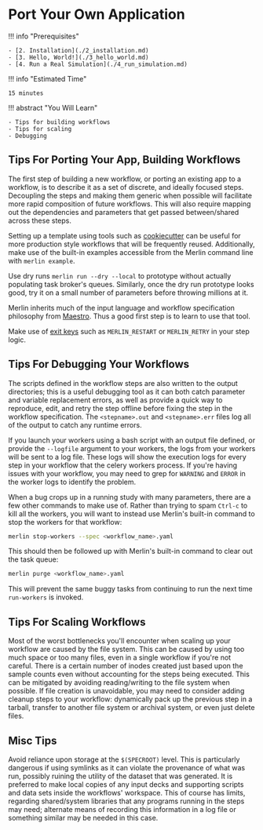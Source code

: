 # Port Your Own Application

!!! info "Prerequisites"

    - [2. Installation](./2_installation.md)
    - [3. Hello, World!](./3_hello_world.md)
    - [4. Run a Real Simulation](./4_run_simulation.md)

!!! info "Estimated Time"

    15 minutes

!!! abstract "You Will Learn"

    - Tips for building workflows
    - Tips for scaling
    - Debugging

## Tips For Porting Your App, Building Workflows

The first step of building a new workflow, or porting an existing app to a workflow, is to describe it as a set of discrete, and ideally focused steps. Decoupling the steps and making them generic when possible will facilitate more rapid composition of future workflows. This will also require mapping out the dependencies and parameters that get passed between/shared across these steps.

Setting up a template using tools such as [cookiecutter](https://cookiecutter.readthedocs.io/en/stable/) can be useful for more production style workflows that will be frequently reused.  Additionally, make use of the built-in examples accessible from the Merlin command line with `merlin example`.

Use dry runs `merlin run --dry --local` to prototype without actually populating task broker's queues. Similarly, once the dry run prototype looks good, try it on a small number of parameters before throwing millions at it.

Merlin inherits much of the input language and workflow specification philosophy from [Maestro](https://maestrowf.readthedocs.io/en/latest/). Thus a good first step is to learn to use that tool.
   
Make use of [exit keys](../user_guide/variables.md#step-return-variables) such as `MERLIN_RESTART` or `MERLIN_RETRY` in your step logic.

## Tips For Debugging Your Workflows

The scripts defined in the workflow steps are also written to the output directories; this is a useful debugging tool as it can both catch parameter and variable replacement errors, as well as provide a quick way to reproduce, edit, and retry the step offline before fixing the step in the workflow specification. The `<stepname>.out` and `<stepname>.err` files log all of the output to catch any runtime errors.

If you launch your workers using a bash script with an output file defined, or provide the `--logfile` argument to your workers, the logs from your workers will be sent to a log file. These logs will show the execution logs for every step in your workflow that the celery workers process. If you're having issues with your workflow, you may need to grep for `WARNING` and `ERROR` in the worker logs to identify the problem.

When a bug crops up in a running study with many parameters, there are a few other commands to make use of. Rather than trying to spam `Ctrl-c` to kill all the workers, you will want to instead use Merlin's built-in command to stop the workers for that workflow:

```bash
merlin stop-workers --spec <workflow_name>.yaml
```

This should then be followed up with Merlin's built-in command to clear out the task queue:

```bash
merlin purge <workflow_name>.yaml
```

This will prevent the same buggy tasks from continuing to run the next time `run-workers` is invoked.

## Tips For Scaling Workflows

Most of the worst bottlenecks you'll encounter when scaling up your workflow are caused by the file system. This can be caused by using too much space or too many files, even in a single workflow if you're not careful. There is a certain number of inodes created just based upon the sample counts even without accounting for the steps being executed. This can be mitigated by avoiding reading/writing to the file system when possible. If file creation is unavoidable, you may need to consider adding cleanup steps to your workflow: dynamically pack up the previous step in a tarball, transfer to another file system or archival system, or even just delete files.

## Misc Tips

Avoid reliance upon storage at the `$(SPECROOT)` level. This is particularly dangerous if using symlinks as it can violate the provenance of what was run, possibly ruining the utility of the dataset that was generated. It is preferred to make local copies of any input decks and supporting scripts and data sets inside the workflows' workspace. This of course has limits, regarding shared/system libraries that any programs running in the steps may need; alternate means of recording this information in a log file or something similar may be needed in this case.
